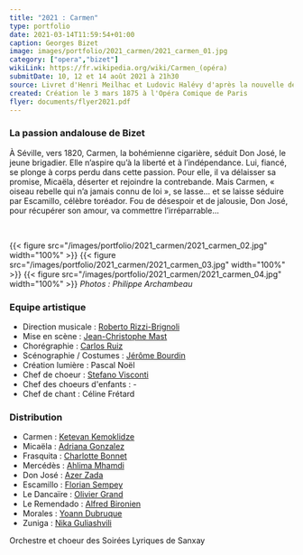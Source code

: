 ```yaml
---
title: "2021 : Carmen"
type: portfolio
date: 2021-03-14T11:59:54+01:00
caption: Georges Bizet
image: images/portfolio/2021_carmen/2021_carmen_01.jpg
category: ["opera","bizet"]
wikiLink: https://fr.wikipedia.org/wiki/Carmen_(opéra)
submitDate: 10, 12 et 14 août 2021 à 21h30
source: Livret d'Henri Meilhac et Ludovic Halévy d'après la nouvelle de Prosper Mérimée
created: Création le 3 mars 1875 à l'Opéra Comique de Paris
flyer: documents/flyer2021.pdf
---
```


### La passion andalouse de Bizet

À Séville, vers 1820, Carmen, la bohémienne cigarière, séduit Don José, le jeune brigadier. Elle n’aspire qu’à la liberté et à l’indépendance. Lui, fiancé, se plonge à corps perdu dans cette passion. Pour elle, il va délaisser sa promise, Micaëla, déserter et rejoindre la contrebande. Mais Carmen, « oiseau rebelle qui n’a jamais connu de loi », se lasse... et se laisse séduire par Escamillo, célèbre toréador. Fou de désespoir et de jalousie, Don José, pour récupérer son amour, va commettre l’irréparrable...


&nbsp;


{{< figure src="/images/portfolio/2021_carmen/2021_carmen_02.jpg" width="100%" >}}
{{< figure src="/images/portfolio/2021_carmen/2021_carmen_03.jpg" width="100%" >}}
{{< figure src="/images/portfolio/2021_carmen/2021_carmen_04.jpg" width="100%" >}}
*Photos : Philippe Archambeau*


### Equipe artistique

- Direction musicale : [Roberto Rizzi-Brignoli](/artists/roberto_rizzi/)
- Mise en scène : [Jean-Christophe Mast](/artists/jean-christophe_mast/)
- Chorégraphie : [Carlos Ruiz](/artists/carlos_ruiz/)
- Scénographie / Costumes : [Jérôme Bourdin](/artists/jerome_bourdin/)
- Création lumière : Pascal Noël
- Chef de choeur : [Stefano Visconti](/artists/stefano_visconti/)
- Chef des choeurs d'enfants : -
- Chef de chant : Céline Frétard

### Distribution

- Carmen : [Ketevan Kemoklidze](/artists/ketevan_kemoklidze/)
- Micaëla : [Adriana Gonzalez](/artists/adriana_gonzalez/)
- Frasquita : [Charlotte Bonnet](/artists/charlotte_bonnet/)
- Mercédès : [Ahlima Mhamdi](/artists/ahlima_mhamdi/)
- Don José : [Azer Zada](/artists/azer_zada/)
- Escamillo : [Florian Sempey](/artists/florian_sempey/)
- Le Dancaïre : [Olivier Grand](/artists/olivier_grand/)
- Le Remendado : [Alfred Bironien](/artists/alfred_bironien/)
- Morales : [Yoann Dubruque](/artists/yoann_dubruque/)
- Zuniga : [Nika Guliashvili](/artists/nika_guliashvili/)

Orchestre et choeur des Soirées Lyriques de Sanxay
